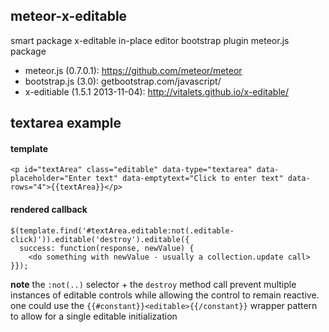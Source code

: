 meteor-x-editable
-----------------

smart package x-editable in-place editor bootstrap plugin meteor.js package


* meteor.js (0.7.0.1): https://github.com/meteor/meteor
* bootstrap.js (3.0): getbootstrap.com/javascript/
* x-editiable (1.5.1 2013-11-04): http://vitalets.github.io/x-editable/


textarea example
----------------

#### template

    <p id="textArea" class="editable" data-type="textarea" data-placeholder="Enter text" data-emptytext="Click to enter text" data-rows="4">{{textArea}}</p>


#### rendered callback

    $(template.find('#textArea.editable:not(.editable-click)')).editable('destroy').editable({
      success: function(response, newValue) {
        <do something with newValue - usually a collection.update call>
    }});


**note** the `:not(..)` selector + the `destroy` method call prevent multiple
instances of editable controls while allowing the control to remain reactive.
one could use the `{{#constant}}<editable>{{/constant}}` wrapper pattern to
allow for a single editable initialization
